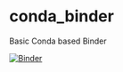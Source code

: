 # conda_binder
Basic Conda based Binder

[![Binder](https://mybinder.org/badge_logo.svg)](https://mybinder.org/v2/gh/Townsend861/Conda_binder_MF.git/HEAD)
